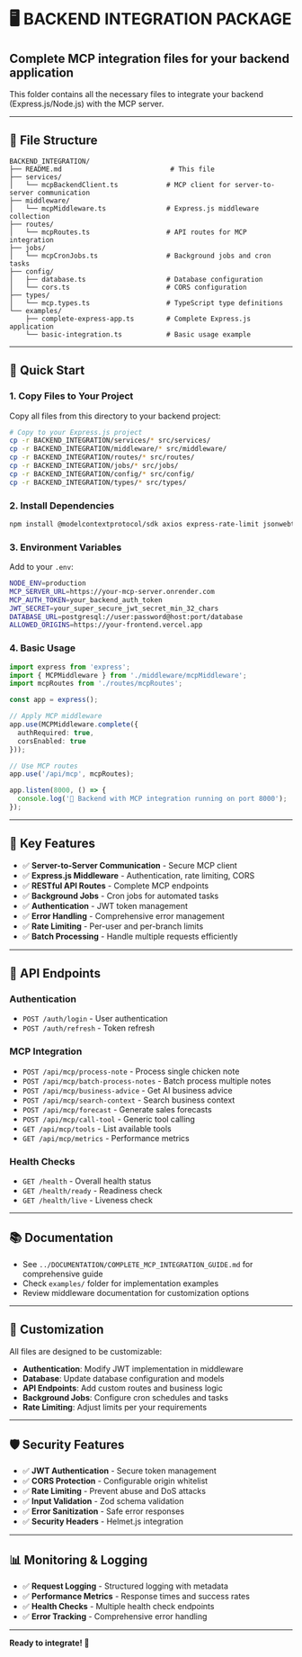 # 🖥️ **BACKEND INTEGRATION PACKAGE**
## Complete MCP integration files for your backend application

This folder contains all the necessary files to integrate your backend (Express.js/Node.js) with the MCP server.

---

## 📁 **File Structure**

```
BACKEND_INTEGRATION/
├── README.md                           # This file
├── services/
│   └── mcpBackendClient.ts            # MCP client for server-to-server communication
├── middleware/
│   └── mcpMiddleware.ts               # Express.js middleware collection
├── routes/
│   └── mcpRoutes.ts                   # API routes for MCP integration
├── jobs/
│   └── mcpCronJobs.ts                 # Background jobs and cron tasks
├── config/
│   ├── database.ts                    # Database configuration
│   └── cors.ts                        # CORS configuration
├── types/
│   └── mcp.types.ts                   # TypeScript type definitions
└── examples/
    ├── complete-express-app.ts        # Complete Express.js application
    └── basic-integration.ts           # Basic usage example
```

---

## 🚀 **Quick Start**

### **1. Copy Files to Your Project**
Copy all files from this directory to your backend project:

```bash
# Copy to your Express.js project
cp -r BACKEND_INTEGRATION/services/* src/services/
cp -r BACKEND_INTEGRATION/middleware/* src/middleware/
cp -r BACKEND_INTEGRATION/routes/* src/routes/
cp -r BACKEND_INTEGRATION/jobs/* src/jobs/
cp -r BACKEND_INTEGRATION/config/* src/config/
cp -r BACKEND_INTEGRATION/types/* src/types/
```

### **2. Install Dependencies**
```bash
npm install @modelcontextprotocol/sdk axios express-rate-limit jsonwebtoken ws uuid zod helmet compression cors
```

### **3. Environment Variables**
Add to your `.env`:
```bash
NODE_ENV=production
MCP_SERVER_URL=https://your-mcp-server.onrender.com
MCP_AUTH_TOKEN=your_backend_auth_token
JWT_SECRET=your_super_secure_jwt_secret_min_32_chars
DATABASE_URL=postgresql://user:password@host:port/database
ALLOWED_ORIGINS=https://your-frontend.vercel.app
```

### **4. Basic Usage**
```typescript
import express from 'express';
import { MCPMiddleware } from './middleware/mcpMiddleware';
import mcpRoutes from './routes/mcpRoutes';

const app = express();

// Apply MCP middleware
app.use(MCPMiddleware.complete({
  authRequired: true,
  corsEnabled: true
}));

// Use MCP routes
app.use('/api/mcp', mcpRoutes);

app.listen(8000, () => {
  console.log('🚀 Backend with MCP integration running on port 8000');
});
```

---

## 🎯 **Key Features**

- ✅ **Server-to-Server Communication** - Secure MCP client
- ✅ **Express.js Middleware** - Authentication, rate limiting, CORS
- ✅ **RESTful API Routes** - Complete MCP endpoints
- ✅ **Background Jobs** - Cron jobs for automated tasks
- ✅ **Authentication** - JWT token management
- ✅ **Error Handling** - Comprehensive error management
- ✅ **Rate Limiting** - Per-user and per-branch limits
- ✅ **Batch Processing** - Handle multiple requests efficiently

---

## 🔧 **API Endpoints**

### **Authentication**
- `POST /auth/login` - User authentication
- `POST /auth/refresh` - Token refresh

### **MCP Integration**
- `POST /api/mcp/process-note` - Process single chicken note
- `POST /api/mcp/batch-process-notes` - Batch process multiple notes
- `POST /api/mcp/business-advice` - Get AI business advice
- `POST /api/mcp/search-context` - Search business context
- `POST /api/mcp/forecast` - Generate sales forecasts
- `POST /api/mcp/call-tool` - Generic tool calling
- `GET /api/mcp/tools` - List available tools
- `GET /api/mcp/metrics` - Performance metrics

### **Health Checks**
- `GET /health` - Overall health status
- `GET /health/ready` - Readiness check
- `GET /health/live` - Liveness check

---

## 📚 **Documentation**

- See `../DOCUMENTATION/COMPLETE_MCP_INTEGRATION_GUIDE.md` for comprehensive guide
- Check `examples/` folder for implementation examples
- Review middleware documentation for customization options

---

## 🔧 **Customization**

All files are designed to be customizable:

- **Authentication**: Modify JWT implementation in middleware
- **Database**: Update database configuration and models
- **API Endpoints**: Add custom routes and business logic
- **Background Jobs**: Configure cron schedules and tasks
- **Rate Limiting**: Adjust limits per your requirements

---

## 🛡️ **Security Features**

- ✅ **JWT Authentication** - Secure token management
- ✅ **CORS Protection** - Configurable origin whitelist
- ✅ **Rate Limiting** - Prevent abuse and DoS attacks
- ✅ **Input Validation** - Zod schema validation
- ✅ **Error Sanitization** - Safe error responses
- ✅ **Security Headers** - Helmet.js integration

---

## 📊 **Monitoring & Logging**

- ✅ **Request Logging** - Structured logging with metadata
- ✅ **Performance Metrics** - Response times and success rates
- ✅ **Health Checks** - Multiple health check endpoints
- ✅ **Error Tracking** - Comprehensive error handling

---

**Ready to integrate! 🚀**